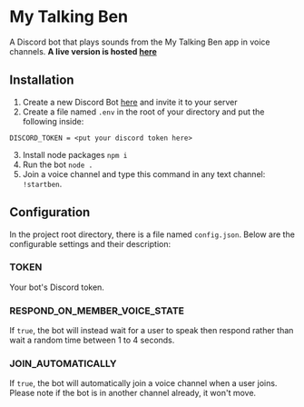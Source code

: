 # My Talking Ben

A Discord bot that plays sounds from the My Talking Ben app in voice channels.
**A live version is hosted [here](https://discord.com/api/oauth2/authorize?client_id=943819319748481095&permissions=36702208&scope=bot)**

## Installation

1. Create a new Discord Bot [here](https://discord.com/developers/applications) and invite it to your server
2. Create a file named `.env` in the root of your directory and put the following inside:

```
DISCORD_TOKEN = <put your discord token here>
```

3. Install node packages `npm i`
4. Run the bot `node .`
5. Join a voice channel and type this command in any text channel: `!startben`.

## Configuration

In the project root directory, there is a file named `config.json`. Below are the configurable settings and their description:

### TOKEN

Your bot's Discord token.

### RESPOND_ON_MEMBER_VOICE_STATE

If `true`, the bot will instead wait for a user to speak then respond rather than wait a random time between 1 to 4 seconds.

### JOIN_AUTOMATICALLY

If `true`, the bot will automatically join a voice channel when a user joins. Please note if the bot is in another channel already, it won't move.
